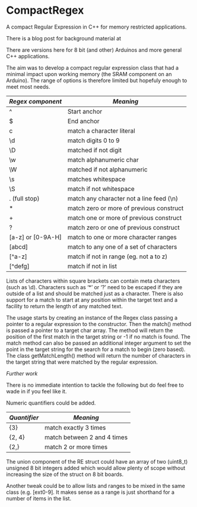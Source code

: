 # CompactRegex
A compact Regular Expression in C++ for memory restricted applications.

There is a blog post for background material at 

There are versions here for 8 bit (and other) Arduinos and more general C++ applications.

The aim was to develop a compact regular expression class that had a minimal impact upon
working memory (the SRAM component on an Arduino). The range of options is therefore limited
but hopefuly enough to meet most needs.

|*Regex component* | *Meaning*|
|------------|----------|
| ^  |	Start anchor |
| $  |	End anchor   |
| c	 | match a character literal |
| \d | match digits 0 to 9 |
| \D | matched if not digit |
| \w | match alphanumeric char |
| \W | matched if not alphanumeric |
| \s | matches whitespace |
| \S | match if not whitespace |
| . (full stop) | match any character not a line feed (\n) |
| *  | match zero or more of previous construct |
| +  | match one or more of previous construct |
| ?  | match zero or one of previous construct |
| [a-z] or [0-9A-H] |match to one or more character ranges |
| [abcd] | match to any one of a set of characters |
| [^a-z] | match if not in range (eg. not a to z) |
| [^defg] | match if not in list |


Lists of characters within square brackets can contain meta characters (such as \d). Characters such as ‘*’ or ‘?’ need to be escaped if they are outside of a list and should be matched just as a character. There is also support for a match to start at any position within the target text and a facility to return the length of any matched text.

The usage starts by creating an instance of the Regex class passing a pointer to a regular expression to the constructor. Then the match() method is passed a pointer to a target char array. The method will return the position of the first match in the target string or -1 if no match is found. The match method can also be passed an additional integer argument to set the point in the target string for the search for a match to begin (zero based). The class getMatchLength() method will return the number of characters in the target string that were matched by the regular expression.

*Further work*


There is no immediate intention to tackle the following but do feel free to wade in if you feel like it.

Numeric quantifiers could be added.

| *Quantifier* | *Meaning* |
|-----|-----|
| {3} | match exactly 3 times |
| {2, 4} | match between 2 and 4 times |
| {2,} | match 2 or more times |

The union component of the RE struct could have an array of two (uint8_t) unsigned 8 bit integers added which would allow plenty of scope without increasing the size of the struct on 8 bit boards.

Another tweak could be to allow lists and ranges to be mixed in the same class (e.g. [ext0-9]. It makes sense as a range is just shorthand for a number of items in the list.


